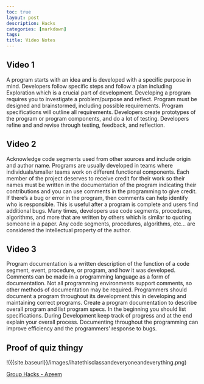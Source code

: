 ```yaml
---
toc: true
layout: post
description: Hacks
categories: [markdown]
tags:
title: Video Notes
---
```

## Video 1

A program starts with an idea and is developed with a specific purpose in mind. Developers follow specific steps and follow a plan including Exploration which is a crucial part of development. Developing a program requires you to investigate a problem/purpose and reflect. Program must be designed and brainstormed, including possible requirements. Program specifications will outline all requirements. Developers create prototypes of the program or program components, and do a lot of testing. Developers refine and and revise through testing, feedback, and reflection.

## Video 2

Acknowledge code segments used from other sources and include origin and author name. Programs are usually developed in teams where individuals/smaller teams work on different functional components. Each member of the project deserves to receive credit for their work so their names must be written in the documentation of the program indicating their contributions and you can use comments in the programming to give credit. If there’s a bug or error in the program, then comments can help identify who is responsible. This is useful after a program is complete and users find additional bugs. Many times, developers use code segments, procedures, algorithms, and more that are written by others which is similar to quoting someone in a paper. Any code segments, procedures, algorithms, etc… are considered the intellectual property of the author.

## Video 3

Program documentation is a written description of the function of a code segment, event, procedure, or program, and how it was developed. Comments can be made in a programming language as a form of documentation. Not all programming environments support comments, so other methods of documentation may be required. Programmers should document a program throughout its development this in developing and maintaining correct programs. Create a program documentation to describe overall program and list program specs. In the beginning you should list specifications. During Development keep track of progress and at the end explain your overall process. Documenting throughout the programming can improve efficiency and the programmers’ response to bugs.

## Proof of quiz thingy
!({{site.baseurl}}/images/ihatethisclassandeveryoneandeverything.png)

[Group Hacks - Azeem](https://azeem-khan1.github.io/fastpages-project/hacks/programdesign_1-3)